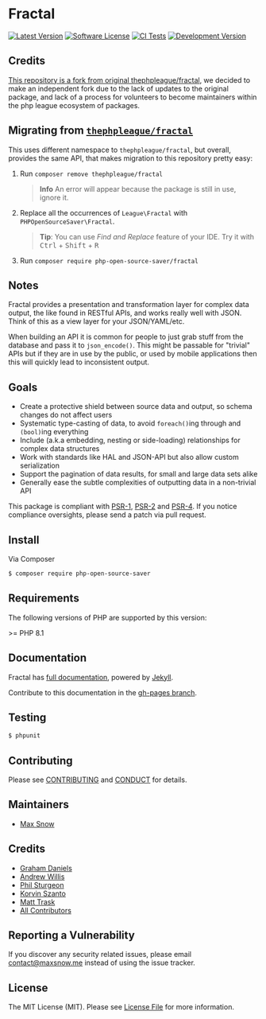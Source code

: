 # Fractal

[![Latest Version](https://img.shields.io/github/release/PHP-Open-Source-Saver/fractal.svg?style=flat-square)](https://github.com/PHP-Open-Source-Saver/fractal/releases)
[![Software License](https://img.shields.io/badge/license-MIT-brightgreen.svg?style=flat-square)](LICENSE)
[![CI Tests](https://github.com/PHP-Open-Source-Saver/fractal/actions/workflows/run-tests.yml/badge.svg?branch=master)](https://github.com/PHP-Open-Source-Saver/fractal/actions)
[![Development Version](https://img.shields.io/packagist/vpre/PHP-Open-Source-Saver/fractal.svg?style=flat-square)](https://packagist.org/packages/PHP-Open-Source-Saver/fractal)


## Credits
[This repository is a fork from original thephpleague/fractal](https://fractal.thephpleague.com/), we decided to make an independent fork due to the lack of updates to the original package, and lack of a process for volunteers to become maintainers within the php league ecosystem of packages.

## Migrating from [`thephpleague/fractal`](https://github.com/thephpleague/fractal)

This uses different namespace to `thephpleague/fractal`, but overall, provides the same API, that makes migration to this repository pretty easy:

1) Run `composer remove thephpleague/fractal`
   > **Info** An error will appear because the package is still in use, ignore it.
2) Replace all the occurrences of `League\Fractal` with `PHPOpenSourceSaver\Fractal`.
   > **Tip**: You can use *Find and Replace* feature of your IDE. Try it with <kbd>Ctrl</kbd> + <kbd>Shift</kbd> + <kbd>R</kbd>
3) Run `composer require php-open-source-saver/fractal`

## Notes

Fractal provides a presentation and transformation layer for complex data output, the like found in
RESTful APIs, and works really well with JSON. Think of this as a view layer for your JSON/YAML/etc.

When building an API it is common for people to just grab stuff from the database and pass it
to `json_encode()`. This might be passable for "trivial" APIs but if they are in use by the public,
or used by mobile applications then this will quickly lead to inconsistent output.

## Goals

* Create a protective shield between source data and output, so schema changes do not affect users
* Systematic type-casting of data, to avoid `foreach()`ing through and `(bool)`ing everything
* Include (a.k.a embedding, nesting or side-loading) relationships for complex data structures
* Work with standards like HAL and JSON-API but also allow custom serialization
* Support the pagination of data results, for small and large data sets alike
* Generally ease the subtle complexities of outputting data in a non-trivial API

This package is compliant with [PSR-1], [PSR-2] and [PSR-4]. If you notice compliance oversights,
please send a patch via pull request.

[PSR-1]: https://github.com/php-fig/fig-standards/blob/master/accepted/PSR-1-basic-coding-standard.md
[PSR-2]: https://github.com/php-fig/fig-standards/blob/master/accepted/PSR-2-coding-style-guide.md
[PSR-4]: https://github.com/php-fig/fig-standards/blob/master/accepted/PSR-4-autoloader.md


## Install

Via Composer

``` bash
$ composer require php-open-source-saver
```

## Requirements

The following versions of PHP are supported by this version:

&gt;= PHP 8.1

## Documentation

Fractal has [full documentation](http://fractal.thephpleague.com), powered by [Jekyll](http://jekyllrb.com/).

Contribute to this documentation in the [gh-pages branch](https://github.com/thephpleague/fractal/tree/gh-pages/).

## Testing

``` bash
$ phpunit
```

## Contributing

Please see [CONTRIBUTING](https://github.com/thephpleague/fractal/blob/master/CONTRIBUTING.md) and [CONDUCT](https://github.com/thephpleague/fractal/blob/master/CONDUCT.md) for details.


## Maintainers

- [Max Snow](https://github.com/specialtactics)


## Credits

- [Graham Daniels](https://github.com/greydnls)
- [Andrew Willis](https://github.com/willishq)
- [Phil Sturgeon](https://github.com/philsturgeon)
- [Korvin Szanto](https://github.com/korvinszanto)
- [Matt Trask](https://github.com/matthewtrask)
- [All Contributors](https://github.com/thephpleague/fractal/contributors)

## Reporting a Vulnerability

If you discover any security related issues, please email contact@maxsnow.me instead of using the issue tracker.

## License

The MIT License (MIT). Please see [License File](https://github.com/thephpleague/fractal/blob/master/LICENSE) for more information.
